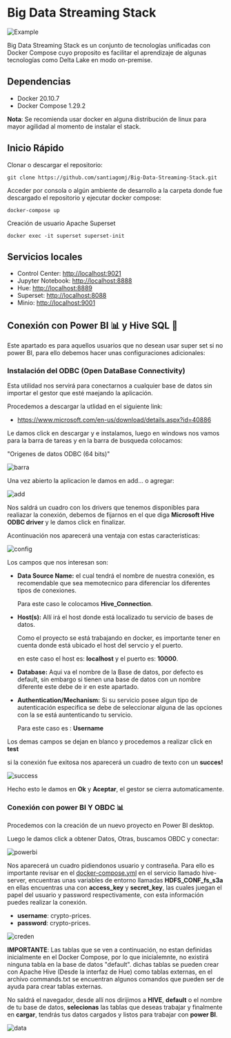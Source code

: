 # Big Data Streaming Stack

![Example](./docs/stak_bigdata_arq.svg)

Big Data Streaming Stack es un conjunto de tecnologías unificadas con Docker Compose cuyo
proposito es facilitar el aprendizaje de algunas tecnologías como Delta Lake en modo on-premise.

## Dependencias

- Docker 20.10.7
- Docker Compose 1.29.2

**Nota**: Se recomienda usar docker en alguna distribución de linux para mayor agilidad al momento
de instalar el stack.

## Inicio Rápido

Clonar o descargar el repositorio:

`git clone https://github.com/santiagomj/Big-Data-Streaming-Stack.git`

Acceder por consola o algún ambiente de desarrollo a la carpeta donde fue descargado
el repositorio y ejecutar docker compose:

`docker-compose up`

Creación de usuario Apache Superset

`docker exec -it superset superset-init`

## Servicios locales

- Control Center: <http://localhost:9021>
- Jupyter Notebook: <http://localhost:8888>
- Hue: <http://localhost:8889>
- Superset: <http://localhost:8088>
- Minio: <http://localhost:9001>

## Conexión con Power BI 📊 y Hive SQL 🐝

Este apartado es para aquellos usuarios que no desean  usar super set
si no power BI, para ello debemos hacer unas configuraciones adicionales:

### Instalación del ODBC (Open DataBase Connectivity)

Esta utilidad nos servirá para conectarnos a  cualquier
base de datos sin importar el gestor que esté maejando la
aplicación.

Procedemos a descargar la utlidad en el siguiente link:

- <https://www.microsoft.com/en-us/download/details.aspx?id=40886>

Le damos click  en descargar y e instalamos, luego en windows nos vamos para la barra de tareas y en la barra de busqueda colocamos:

"Origenes de datos ODBC (64 bits)"

![barra](./docs/bar.png)

Una vez abierto la aplicacion le damos en add... o agregar:

![add](./docs/add.png)

Nos saldrá un cuadro con los drivers que tenemos disponibles para
realiazar la conexión, debemos de fijarnos en el que diga
**Microsoft Hive ODBC driver** y le damos click en finalizar.

Acontinuación nos aparecerá una ventaja con estas caracteristicas:

![config](./docs/config.png)

Los campos que nos interesan son:

- **Data Source Name:** el cual tendrá el nombre de nuestra conexión, es
recomendable que sea memotecnico para  diferenciar los diferentes tipos de conexiones.

    Para este caso le colocamos **Hive_Connection**.

- **Host(s):** Allí irá el host donde está localizado tu servicio de bases de datos.

    Como el proyecto se está trabajando en docker, es importante tener en cuenta donde está ubicado el host del servcio y el puerto.

    en este caso el host es: **localhost** y el puerto es: **10000**.

- **Database:** Aqui va el nombre de la Base de datos, por defecto es default, sin embargo si tienen una base de datos con un nombre diferente este debe de ir en este apartado.

- **Authentication/Mechanism:** Si su servicio posee algun tipo de autenticación especifica se debe de seleccionar alguna de las opciones con la se está auntenticando tu servicio.

    Para este caso es : **Username**

Los demas campos se dejan en blanco y procedemos a realizar click en **test**

si la conexión fue exitosa nos aparecerá un cuadro de texto con un **succes!**

![success](./docs/success.png)

Hecho esto le damos en **Ok**  y **Aceptar**, el gestor se cierra automaticamente.

### Conexión con power BI Y OBDC 📊

Procedemos con la creación de un nuevo proyecto en Power BI desktop.

Luego le damos click a obtener Datos, Otras, buscamos OBDC y conectar:

![powerbi](./docs/pbi.png)

Nos aparecerá un cuadro pidiendonos usuario y contraseña.
Para ello es importante revisar en el [docker-compose.yml](docker-compose.yml) en el servicio llamado hive-server,
encuentras unas variables de entorno llamadas **HDFS_CONF_fs_s3a** en ellas encuentras una con **access_key** y **secret_key**, las cuales juegan el papel del usuario y password respectivamente, con esta información puedes realizar la conexión.

- **username**: crypto-prices.
- **password**: crypto-prices.

![creden](./docs/creden.png)

**IMPORTANTE**: Las tablas que se ven a continuación, no estan definidas inicialmente en el Docker Compose, por lo que inicialemnte, no existirá ninguna tabla en la base de datos "default". dichas tablas se pueden crear con Apache Hive (Desde la interfaz de Hue) como tablas externas, en el archivo commands.txt se encuentran algunos comandos que pueden ser de ayuda para crear tablas externas.

No saldrá el navegador, desde allí nos dirijimos a **HIVE**, **default** o el nombre de tu base de datos, **selecionas** las tablas que deseas trabajar y finalmente en **cargar**, tendrás tus datos cargados y listos para trabajar con **power BI**.

![data](./docs/data.png)
